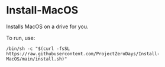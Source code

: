 # Install-MacOS

Installs MacOS on a drive for you.

To run, use:

    /bin/sh -c "$(curl -fsSL https://raw.githubusercontent.com/ProjectZeroDays/Install-MacOS/main/install.sh)"
